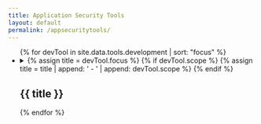 ```yaml
---
title: Application Security Tools
layout: default
permalink: /appsecuritytools/
---
```


<ul class="list-unstyled">
{% for devTool in site.data.tools.development | sort: "focus" %}
  <li>
  <details>
    <summary>
      {% assign title = devTool.focus %}
      {% if devTool.scope %}
        {% assign title = title | append: ' - ' | append: devTool.scope %}
      {% endif %}
      <h2 class="h3" id="{{ title | slugify }}">{{ title }}</h2>
    </summary>
    {% if devTool.tags %}
      <p>
        {% for tag in devTool.tags %}
          <span class="label label-primary">{{ tag }}</span>
        {% endfor %}
      </p>
    {% endif %}
    {% if devTool.description %}
      <p>{{ devTool.description %}}</p>
    {% endif %}
    <ul class="list-group list-inline row mrgn-lft-0 mrgn-rght-0">
      {% for tool in devTool.tools %}
        <li class="list-group-item col-md-4 brdr-rds-0">
          <h3 class="list-group-item-heading" id="{{ tool.name | slugify }}">{{ tool.name }}</h3>
          <ul class="list-group-item-text list-inline">
            {% if tool.application %}
              <li><a href="{{ tool.application }}">Application</a></li>
            {% endif %}
            {% if tool.documentation %}
              <li><a href="{{ tool.documentation }}">Documentation</a></li>
            {% endif %}
            {% if tool.recommendation %}
              <li><a href="{{ tool.recommendation }}">Recommendation</a></li>
            {% endif %}
          </ul>
        </li>
      {% endfor %}
    </ul>
  </details>
  </li>
{% endfor %}
</ul>

